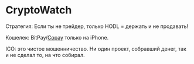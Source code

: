 # CryptoWatch

Стратегия:
Если ты не трейдер, только HODL = держать и не продавать!

Кошелек: BitPay/<a href="https://copay.io">Copay</a> только на iPhone.

ICO: это чистое мошенничество. Ни один проект, собравший денег, так и не сделал то, на что собирал.
